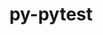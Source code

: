 ---
title: "py-pytest"
layout: cache
categories: [package, develop]
meta: {"compilers": ["gcc@=11.4.0", "gcc@=9.4.0", "oneapi@=2024.2.1"], "num_specs": 22, "num_specs_by_stack": {"e4s": 6, "e4s-neoverse_v1": 3, "e4s-oneapi": 5, "e4s-power": 1, "hep": 7, "root": 22}, "oss": ["ubuntu20.04", "ubuntu22.04"], "platforms": ["linux"], "stacks": ["e4s", "e4s-neoverse_v1", "e4s-oneapi", "e4s-power", "hep", "root"], "targets": ["neoverse_v1", "ppc64le", "x86_64_v3"], "versions": ["8.2.1"]}
spec_details: [{"compiler": "gcc@=9.4.0", "hash": "t3h3c3bjoskin2u5ky3rsraju266xx2a", "os": "ubuntu20.04", "platform": "linux", "size": "-", "stacks": ["e4s-power", "root"], "tarball": "https://binaries.spack.io/develop/build_cache/linux-ubuntu20.04-ppc64le/gcc-9.4.0/py-pytest-8.2.1/linux-ubuntu20.04-ppc64le-gcc-9.4.0-py-pytest-8.2.1-t3h3c3bjoskin2u5ky3rsraju266xx2a.spack", "target": "ppc64le", "variants": ["build_system=python_pip"], "versions": ["8.2.1"]}, {"compiler": "gcc@=11.4.0", "hash": "a4niird25pgweae5lbwyeloiws52iqkl", "os": "ubuntu22.04", "platform": "linux", "size": "-", "stacks": ["e4s-neoverse_v1", "root"], "tarball": "https://binaries.spack.io/develop/build_cache/linux-ubuntu22.04-neoverse_v1/gcc-11.4.0/py-pytest-8.2.1/linux-ubuntu22.04-neoverse_v1-gcc-11.4.0-py-pytest-8.2.1-a4niird25pgweae5lbwyeloiws52iqkl.spack", "target": "neoverse_v1", "variants": ["build_system=python_pip"], "versions": ["8.2.1"]}, {"compiler": "gcc@=11.4.0", "hash": "n2pkuvhk2zrlp6paovk2tymtrqea2ywb", "os": "ubuntu22.04", "platform": "linux", "size": "-", "stacks": ["e4s-neoverse_v1", "root"], "tarball": "https://binaries.spack.io/develop/build_cache/linux-ubuntu22.04-neoverse_v1/gcc-11.4.0/py-pytest-8.2.1/linux-ubuntu22.04-neoverse_v1-gcc-11.4.0-py-pytest-8.2.1-n2pkuvhk2zrlp6paovk2tymtrqea2ywb.spack", "target": "neoverse_v1", "variants": ["build_system=python_pip"], "versions": ["8.2.1"]}, {"compiler": "gcc@=11.4.0", "hash": "rz5vbcpjkgnbxb5zfrmgqnzctd3hlboc", "os": "ubuntu22.04", "platform": "linux", "size": "-", "stacks": ["e4s-neoverse_v1", "root"], "tarball": "https://binaries.spack.io/develop/build_cache/linux-ubuntu22.04-neoverse_v1/gcc-11.4.0/py-pytest-8.2.1/linux-ubuntu22.04-neoverse_v1-gcc-11.4.0-py-pytest-8.2.1-rz5vbcpjkgnbxb5zfrmgqnzctd3hlboc.spack", "target": "neoverse_v1", "variants": ["build_system=python_pip"], "versions": ["8.2.1"]}, {"compiler": "gcc@=11.4.0", "hash": "sc3qthkpf4g732lpd7zupfyspvif4qi4", "os": "ubuntu22.04", "platform": "linux", "size": "-", "stacks": ["hep", "root"], "tarball": "https://binaries.spack.io/develop/build_cache/linux-ubuntu22.04-x86_64_v3/gcc-11.4.0/py-pytest-8.2.1/linux-ubuntu22.04-x86_64_v3-gcc-11.4.0-py-pytest-8.2.1-sc3qthkpf4g732lpd7zupfyspvif4qi4.spack", "target": "x86_64_v3", "variants": ["build_system=python_pip"], "versions": ["8.2.1"]}, {"compiler": "gcc@=11.4.0", "hash": "v7b77sblhqkr7haornxa5ifiy7kjjtbu", "os": "ubuntu22.04", "platform": "linux", "size": "-", "stacks": ["hep", "root"], "tarball": "https://binaries.spack.io/develop/build_cache/linux-ubuntu22.04-x86_64_v3/gcc-11.4.0/py-pytest-8.2.1/linux-ubuntu22.04-x86_64_v3-gcc-11.4.0-py-pytest-8.2.1-v7b77sblhqkr7haornxa5ifiy7kjjtbu.spack", "target": "x86_64_v3", "variants": ["build_system=python_pip"], "versions": ["8.2.1"]}, {"compiler": "gcc@=11.4.0", "hash": "2bppowerbfvu5yb4thxvrv6racindbtj", "os": "ubuntu22.04", "platform": "linux", "size": "-", "stacks": ["hep", "root"], "tarball": "https://binaries.spack.io/develop/build_cache/linux-ubuntu22.04-x86_64_v3/gcc-11.4.0/py-pytest-8.2.1/linux-ubuntu22.04-x86_64_v3-gcc-11.4.0-py-pytest-8.2.1-2bppowerbfvu5yb4thxvrv6racindbtj.spack", "target": "x86_64_v3", "variants": ["build_system=python_pip"], "versions": ["8.2.1"]}, {"compiler": "gcc@=11.4.0", "hash": "nbebc4tnup774gbi24lfcdoys6ievkvf", "os": "ubuntu22.04", "platform": "linux", "size": "-", "stacks": ["hep", "root"], "tarball": "https://binaries.spack.io/develop/build_cache/linux-ubuntu22.04-x86_64_v3/gcc-11.4.0/py-pytest-8.2.1/linux-ubuntu22.04-x86_64_v3-gcc-11.4.0-py-pytest-8.2.1-nbebc4tnup774gbi24lfcdoys6ievkvf.spack", "target": "x86_64_v3", "variants": ["build_system=python_pip"], "versions": ["8.2.1"]}, {"compiler": "gcc@=11.4.0", "hash": "ppsesh6cvhudevjcp3izkoimwf6qptv6", "os": "ubuntu22.04", "platform": "linux", "size": "-", "stacks": ["hep", "root"], "tarball": "https://binaries.spack.io/develop/build_cache/linux-ubuntu22.04-x86_64_v3/gcc-11.4.0/py-pytest-8.2.1/linux-ubuntu22.04-x86_64_v3-gcc-11.4.0-py-pytest-8.2.1-ppsesh6cvhudevjcp3izkoimwf6qptv6.spack", "target": "x86_64_v3", "variants": ["build_system=python_pip"], "versions": ["8.2.1"]}, {"compiler": "gcc@=11.4.0", "hash": "eeaeqodioaqltkusy2gempx3ic4p6xj3", "os": "ubuntu22.04", "platform": "linux", "size": "-", "stacks": ["hep", "root"], "tarball": "https://binaries.spack.io/develop/build_cache/linux-ubuntu22.04-x86_64_v3/gcc-11.4.0/py-pytest-8.2.1/linux-ubuntu22.04-x86_64_v3-gcc-11.4.0-py-pytest-8.2.1-eeaeqodioaqltkusy2gempx3ic4p6xj3.spack", "target": "x86_64_v3", "variants": ["build_system=python_pip"], "versions": ["8.2.1"]}, {"compiler": "gcc@=11.4.0", "hash": "7ygsjtq4mcjjwkqpcb43m3anfuunkobz", "os": "ubuntu22.04", "platform": "linux", "size": "-", "stacks": ["hep", "root"], "tarball": "https://binaries.spack.io/develop/build_cache/linux-ubuntu22.04-x86_64_v3/gcc-11.4.0/py-pytest-8.2.1/linux-ubuntu22.04-x86_64_v3-gcc-11.4.0-py-pytest-8.2.1-7ygsjtq4mcjjwkqpcb43m3anfuunkobz.spack", "target": "x86_64_v3", "variants": ["build_system=python_pip"], "versions": ["8.2.1"]}, {"compiler": "gcc@=11.4.0", "hash": "c7tvyzraujd73nqh2uvroqv3pzc3mfr6", "os": "ubuntu22.04", "platform": "linux", "size": "-", "stacks": ["e4s", "root"], "tarball": "https://binaries.spack.io/develop/build_cache/linux-ubuntu22.04-x86_64_v3/gcc-11.4.0/py-pytest-8.2.1/linux-ubuntu22.04-x86_64_v3-gcc-11.4.0-py-pytest-8.2.1-c7tvyzraujd73nqh2uvroqv3pzc3mfr6.spack", "target": "x86_64_v3", "variants": ["build_system=python_pip"], "versions": ["8.2.1"]}, {"compiler": "gcc@=11.4.0", "hash": "ti5ezfzaydgtlysmvvcfa6zjvmfyeotk", "os": "ubuntu22.04", "platform": "linux", "size": "-", "stacks": ["e4s", "root"], "tarball": "https://binaries.spack.io/develop/build_cache/linux-ubuntu22.04-x86_64_v3/gcc-11.4.0/py-pytest-8.2.1/linux-ubuntu22.04-x86_64_v3-gcc-11.4.0-py-pytest-8.2.1-ti5ezfzaydgtlysmvvcfa6zjvmfyeotk.spack", "target": "x86_64_v3", "variants": ["build_system=python_pip"], "versions": ["8.2.1"]}, {"compiler": "gcc@=11.4.0", "hash": "vkhpavfckstwgdsarjzu2e2j2ktnuqjz", "os": "ubuntu22.04", "platform": "linux", "size": "-", "stacks": ["e4s", "root"], "tarball": "https://binaries.spack.io/develop/build_cache/linux-ubuntu22.04-x86_64_v3/gcc-11.4.0/py-pytest-8.2.1/linux-ubuntu22.04-x86_64_v3-gcc-11.4.0-py-pytest-8.2.1-vkhpavfckstwgdsarjzu2e2j2ktnuqjz.spack", "target": "x86_64_v3", "variants": ["build_system=python_pip"], "versions": ["8.2.1"]}, {"compiler": "gcc@=11.4.0", "hash": "asji7u7qvjwtaq5s4a4zif3dw2fdhdkq", "os": "ubuntu22.04", "platform": "linux", "size": "-", "stacks": ["e4s", "root"], "tarball": "https://binaries.spack.io/develop/build_cache/linux-ubuntu22.04-x86_64_v3/gcc-11.4.0/py-pytest-8.2.1/linux-ubuntu22.04-x86_64_v3-gcc-11.4.0-py-pytest-8.2.1-asji7u7qvjwtaq5s4a4zif3dw2fdhdkq.spack", "target": "x86_64_v3", "variants": ["build_system=python_pip"], "versions": ["8.2.1"]}, {"compiler": "gcc@=11.4.0", "hash": "pewcwcgyrg3bk6ai3spvsdbkindowkmq", "os": "ubuntu22.04", "platform": "linux", "size": "-", "stacks": ["e4s", "root"], "tarball": "https://binaries.spack.io/develop/build_cache/linux-ubuntu22.04-x86_64_v3/gcc-11.4.0/py-pytest-8.2.1/linux-ubuntu22.04-x86_64_v3-gcc-11.4.0-py-pytest-8.2.1-pewcwcgyrg3bk6ai3spvsdbkindowkmq.spack", "target": "x86_64_v3", "variants": ["build_system=python_pip"], "versions": ["8.2.1"]}, {"compiler": "gcc@=11.4.0", "hash": "xxnbirvdlpqoxlqufjmoydzty3344trj", "os": "ubuntu22.04", "platform": "linux", "size": "-", "stacks": ["e4s", "root"], "tarball": "https://binaries.spack.io/develop/build_cache/linux-ubuntu22.04-x86_64_v3/gcc-11.4.0/py-pytest-8.2.1/linux-ubuntu22.04-x86_64_v3-gcc-11.4.0-py-pytest-8.2.1-xxnbirvdlpqoxlqufjmoydzty3344trj.spack", "target": "x86_64_v3", "variants": ["build_system=python_pip"], "versions": ["8.2.1"]}, {"compiler": "oneapi@=2024.2.1", "hash": "adpp3s7scajlpwegt3gnxzeuyrzlva7c", "os": "ubuntu22.04", "platform": "linux", "size": "-", "stacks": ["e4s-oneapi", "root"], "tarball": "https://binaries.spack.io/develop/build_cache/linux-ubuntu22.04-x86_64_v3/oneapi-2024.2.1/py-pytest-8.2.1/linux-ubuntu22.04-x86_64_v3-oneapi-2024.2.1-py-pytest-8.2.1-adpp3s7scajlpwegt3gnxzeuyrzlva7c.spack", "target": "x86_64_v3", "variants": ["build_system=python_pip"], "versions": ["8.2.1"]}, {"compiler": "oneapi@=2024.2.1", "hash": "n4bfccmzlp6jg4l3drcbqgzy5ffdrzfc", "os": "ubuntu22.04", "platform": "linux", "size": "-", "stacks": ["e4s-oneapi", "root"], "tarball": "https://binaries.spack.io/develop/build_cache/linux-ubuntu22.04-x86_64_v3/oneapi-2024.2.1/py-pytest-8.2.1/linux-ubuntu22.04-x86_64_v3-oneapi-2024.2.1-py-pytest-8.2.1-n4bfccmzlp6jg4l3drcbqgzy5ffdrzfc.spack", "target": "x86_64_v3", "variants": ["build_system=python_pip"], "versions": ["8.2.1"]}, {"compiler": "oneapi@=2024.2.1", "hash": "ncbp5o6numgomsiwtgdgk5ywg3ov6mu3", "os": "ubuntu22.04", "platform": "linux", "size": "-", "stacks": ["e4s-oneapi", "root"], "tarball": "https://binaries.spack.io/develop/build_cache/linux-ubuntu22.04-x86_64_v3/oneapi-2024.2.1/py-pytest-8.2.1/linux-ubuntu22.04-x86_64_v3-oneapi-2024.2.1-py-pytest-8.2.1-ncbp5o6numgomsiwtgdgk5ywg3ov6mu3.spack", "target": "x86_64_v3", "variants": ["build_system=python_pip"], "versions": ["8.2.1"]}, {"compiler": "oneapi@=2024.2.1", "hash": "rf7k6ieojwmg4zmkjhqz4elowyiuvr7h", "os": "ubuntu22.04", "platform": "linux", "size": "-", "stacks": ["e4s-oneapi", "root"], "tarball": "https://binaries.spack.io/develop/build_cache/linux-ubuntu22.04-x86_64_v3/oneapi-2024.2.1/py-pytest-8.2.1/linux-ubuntu22.04-x86_64_v3-oneapi-2024.2.1-py-pytest-8.2.1-rf7k6ieojwmg4zmkjhqz4elowyiuvr7h.spack", "target": "x86_64_v3", "variants": ["build_system=python_pip"], "versions": ["8.2.1"]}, {"compiler": "oneapi@=2024.2.1", "hash": "xxslm6y656tr6som4psr2rxrmn6773kl", "os": "ubuntu22.04", "platform": "linux", "size": "-", "stacks": ["e4s-oneapi", "root"], "tarball": "https://binaries.spack.io/develop/build_cache/linux-ubuntu22.04-x86_64_v3/oneapi-2024.2.1/py-pytest-8.2.1/linux-ubuntu22.04-x86_64_v3-oneapi-2024.2.1-py-pytest-8.2.1-xxslm6y656tr6som4psr2rxrmn6773kl.spack", "target": "x86_64_v3", "variants": ["build_system=python_pip"], "versions": ["8.2.1"]}]
---
